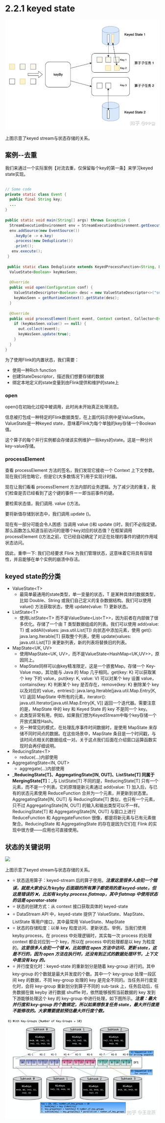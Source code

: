 # 2.2.1 keyed state

![](<../../../.gitbook/assets/image (12) (1).png>)

上图示意了keyed stream与状态存储的关系。

## 案例--去重

我们来通过一个实际案例【对流去重，仅保留每个key的第一条】来学习keyed state实现。​

```java

// Some code
private static class Event { 
  public final String key; 
  ... 
} 

public static void main(String[] args) throws Exception { 
  StreamExecutionEnvironment env = StreamExecutionEnvironment.getExecutionEnvironment();
  env.addSource(new EventSource())
    .keyBy(e -> e.key)
    .process(new Deduplicate())
    .print();
   env.execute(); 
 }
 
 public static class Deduplicate extends KeyedProcessFunction<String, Event, Event> {
  ValueState<Boolean> keyWasSeen;
​
  @Override
  public void open(Configuration conf) {
    ValueStateDescriptor<Boolean> desc = new ValueStateDescriptor<>("seen", Types.BOOLEAN);
    keyWasSeen = getRuntimeContext().getState(desc);
  }
​
  @Override
  public void processElement(Event event, Context context, Collector<Event> out) throws Exception {
    if (keyWasSeen.value() == null) {
      out.collect(event);
      keyWasSeen.update(true);
    }
  }
}
```

为了使用Flink的内置状态，我们需要：

* 使用一种Rich function
* 创建StateDescriptor，描述我们想要存储的数据
* 绑定本地定义的state变量到由Flink提供和维护的state上

### open

open()在初始化过程中被调用，此时尚未开始真正处理消息。

信息被打包成一种特定的Flink数据类型，在上面代码示例中是ValueState。ValueState是一种keyed state，意味着Flink为每个单独的key存储一个Boolean值。

这个算子的每个并行实例都会存储该实例维护一些keys的state。这是一种分片key-value存储。

### processElement

查看 processElement 方法的签名，我们发现它接收一个 Context 上下文参数。现在我们将忽略它，但是它(大多数情况下)用于实现计时器。

现在让我们看看 processElement 方法内部的业务逻辑。为了减少流的重复，我们检查是否已经看到了这个键的事件ーー即当前事件的键。

要检索状态值，我们调用. value ()方法。

要将新值存储到状态中，我们调用.update ()。

现在有一部分可能会令人困惑: 当调用 value ()和 update ()时，我们不必指定键。那么函数怎么知道当前访问的是哪个key对应的状态值？在框架调用 processElement ()方法之前，它已经自动确定了对正在处理的事件的键的作用域状态访问。

因此，重申一下: 我们已经要求 Flink 为我们管理状态，这意味着它将具有容错性，并且能够在单个实例的崩溃中存活。



## keyed state的分类

* ValueState\<T>
  * 最简单最通用的state类型，单一变量的状态，T 是某种具体的数据类型，比如 Double、String 或我们自己定义的复杂数据结构。我们可以使用 value() 方法获取状态，使用 update(value: T) 更新状态。
* ListState\<T>
  * 使用ListState\<T> 而不是ValueState\<List\<T>>，因为前者在内部做了很多优化。存储了一个由 T 类型数据组成的列表。我们可以使用 add(value: T) 或 addAll(values: java.util.List\[T]) 向状态中添加元素，使用 get(): java.lang.Iterable\[T] 获取整个列表，使用 update(values: java.util.List\[T]) 来更新列表，新的列表将替换旧的列表。
* MapState\<UK, UV>
  * 使用MapState\<UK, UV>，而不是ValueState\<HashMap\<UK,UV>>，原因同上。
  * MapState同样可以由key精准限定，这是一个嵌套Map。存储一个 Key-Value map，其功能与 Java 的 Map 几乎相同。get(key: K) 可以获取某个 key 下的 value，put(key: K, value: V) 可以对某个 key 设置 value，contains(key: K) 判断某个 key 是否存在，remove(key: K) 删除某个 key 以及对应的 value，entries(): java.lang.Iterable\[java.util.Map.Entry\[K, V]] 返回 MapState 中所有的元素，iterator(): java.util.Iterator\[java.util.Map.Entry\[K, V]] 返回一个迭代器。需要注意的是，MapState 中的 key 和 Keyed State 的 key 不是同一个 key。
  * 此类型非常有用，例如，如果我们想为KeyedStream中每个key存储一个开放式属性Hash。
  * 另一种常见的模式，在处理乱序事件时间数据时，是使用 MapState 来存储不同时间点的数据。在这些场景中，MapState 条目是一个时间戳，与该时间点相关的数据组成一对。关于这点我们后面在介绍窗口运算函数实现时会再仔细说明。
* ReducingState\<T>
  * reduce(...)内部使用
* AggregatingState\<IN, OUT>
  * aggregate(...)内部使用
* _**ReducingState\[T]、AggregatingState\[IN, OUT]、ListState\[T] 同属于 MergingState\[T]：**_与 ListState\[T] 不同的是，ReducingState\[T] 只有一个元素，而不是一个列表。它的原理是新元素通过 add(value: T) 加入后，与已有的状态元素使用 ReduceFunction 合并为一个元素，并更新到状态里。AggregatingState\[IN, OUT] 与 ReducingState\[T] 类似，也只有一个元素，只不过 AggregatingState\[IN, OUT] 的输入和输出类型可以不一样。ReducingState\[T] 和 AggregatingState\[IN, OUT] 与窗口上进行 ReduceFunction 和 AggregateFunction 很像，都是将新元素与已有元素做聚合。ReducingState 和 AggregatingState 的存在是因为它们在 Flink 的实现中很方便——应用也可直接使用。

## 状态的关键说明

![](https://files.gitbook.com/v0/b/gitbook-x-prod.appspot.com/o/spaces%2FQFcuSW2F0b7byl1FZWrg%2Fuploads%2FwPyr3IV6weLv8RwwKwGI%2Fimage.png?alt=media\&token=4635b7de-f0a6-4046-87f5-3dc2d588e7be)

上图示意了keyed stream与状态存储的关系。

* ⭐ 状态适用算子：keyed-stream 后的算子使用。_**注意这里很多人会犯一个错误，就是大家会认为 keyby 后面跟的所有算子都使用的是 keyed-state，但这是错误的 ❌，比如有 keyby.process.flatmap，其中 flatmap 中使用状态的话是 operator-state**_
* ⭐ 状态的创建方式：从 context 接口获取具体的 keyed-state
* ⭐ DataStream API 中，keyed-state 提供了 ValueState、MapState、ListState 等用户接口，其中最常用 ValueState、MapState
* ⭐ 状态的存储粒度：以单 key 粒度访问、更新状态。举例，当我们使用 keyby.process，在 process 中处理逻辑时，其实每一次 process 的处理 context 都会对应到一个 key，所以在 process 中的处理都是以 key 为粒度的。_**这里很多人会犯一个错  ❌，比如想在 open 方法中访问、更新 state，这是不行的，因为 open 方法在执行时，还没有到正式的数据处理环节，上下文中是没有 key 的。**_
* ⭐ 并行度变化时：keyed-state 的重新划分是随着 key-group 进行的。其中 key-group 的个数就是最大并发度的个数。其中一个 key-group 处理一段区间 key 的数据，不同 key-group 处理的 key 是完全不同的。当任务并行度变化时，会将 key-group 重新划分到算子不同的 sub-task 上，任务启动后，任务数据在做 keyby 进行数据 shuffle 时，依然能够按照当前数据的 key 发到下游能够处理这个 key 的 key-group 中进行处理，如下图所示。_**注意：最大并行度和 key-group 的个数绑定，所以如果想恢复任务 state，最大并行度是不能修改的。大家需要提前预估最大并行度个数。**_

![](<../../../.gitbook/assets/image (4).png>)

##
